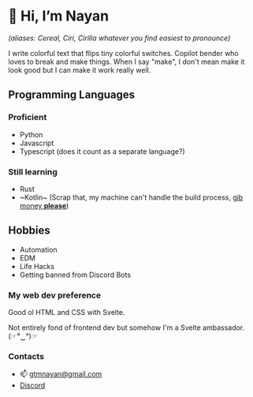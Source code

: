 # 👋 Hi, I’m Nayan
*(aliases: Cereal, Ciri, Cirilla whatever you find easiest to pronounce)*

I write colorful text that flips tiny colorful switches. Copilot bender who loves to break and make things. When I say "make", I don't mean make it look good but I can make it work really well.

## Programming Languages
### Proficient
- Python
- Javascript
- Typescript (does it count as a separate language?)

### Still learning
- Rust
- ~Kotlin~ (Scrap that, my machine can't handle the build process, [gib money **please**](https://www.patreon.com/gtmnayan))

## Hobbies
- Automation
- EDM
- Life Hacks
- Getting banned from Discord Bots

### My web dev preference
Good ol HTML and CSS with Svelte.

Not entirely fond of frontend dev but somehow I'm a Svelte ambassador. (☞°‿°)☞ 

### Contacts
- 📫 gtmnayan@gmail.com
- [Discord](https://discordapp.com/users/339731096793251854)

<!---
gtm-nayan/gtm-nayan is a ✨ special ✨ repository because its `README.md` (this file) appears on your GitHub profile.
You can click the Preview link to take a look at your changes.
--->

